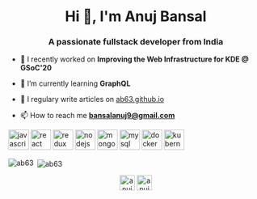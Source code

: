 <h1 align="center">Hi 👋, I'm Anuj Bansal</h1>
<h3 align="center">A passionate fullstack developer from India</h3>

- 🔭 I recently worked on **Improving the Web Infrastructure for KDE @ GSoC'20**

- 🌱 I’m currently learning **GraphQL**

- 📝 I regulary write articles on [ab63.github.io](https://ab63.github.io)

- 📫 How to reach me **bansalanuj9@gmail.com**

<p align="left"> <img src="https://devicons.github.io/devicon/devicon.git/icons/javascript/javascript-original.svg" alt="javascript" width="40" height="40"/> 
<img src="https://devicons.github.io/devicon/devicon.git/icons/react/react-original-wordmark.svg" alt="react" width="40" height="40"/> 
<img src="https://devicons.github.io/devicon/devicon.git/icons/redux/redux-original.svg" alt="redux" width="40" height="40"/> 
<img src="https://devicons.github.io/devicon/devicon.git/icons/nodejs/nodejs-original-wordmark.svg" alt="nodejs" width="40" height="40"/> 
<img src="https://devicons.github.io/devicon/devicon.git/icons/mongodb/mongodb-original-wordmark.svg" alt="mongodb" width="40" height="40"/> 
<img src="https://devicons.github.io/devicon/devicon.git/icons/mysql/mysql-original-wordmark.svg" alt="mysql" width="40" height="40"/> 
<img src="https://devicons.github.io/devicon/devicon.git/icons/docker/docker-original-wordmark.svg" alt="docker" width="40" height="40"/>
<img src="https://www.vectorlogo.zone/logos/kubernetes/kubernetes-icon.svg" alt="kubernetes" width="40" height="40"/> <img 
</p>

<p><img align="left" src="https://github-readme-stats.vercel.app/api/top-langs/?username=ab63&layout=compact" alt="ab63" /></p>

<p>&nbsp;<img align="center" src="https://github-readme-stats.vercel.app/api?username=ab63&show_icons=true" alt="ab63" /></p>

<p align="center">
<a href="https://twitter.com/anuj63" target="blank"><img align="center" src="https://cdn.jsdelivr.net/npm/simple-icons@3.0.1/icons/twitter.svg" alt="anuj63" height="30" width="30" /></a>
<a href="https://linkedin.com/in/anuj63" target="blank"><img align="center" src="https://cdn.jsdelivr.net/npm/simple-icons@3.0.1/icons/linkedin.svg" alt="anuj63" height="30" width="30" /></a>
</p>
